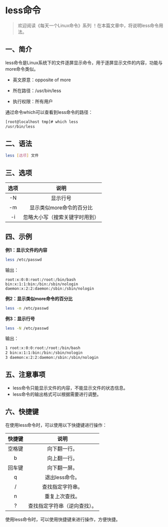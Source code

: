 # less命令



> 欢迎阅读《每天一个Linux命令》系列 ！在本篇文章中，将说明less命令用法。

## 一、简介

less命令是Linux系统下的文件逐屏显示命令，用于逐屏显示文件的内容，功能与more命令类似。

- 英文原意：opposite of more

- 所在路径：/usr/bin/less

- 执行权限：所有用户

通过命令which可以查看到less命令的路径：

```bash
[root@localhost tmp]# which less
/usr/bin/less
```



## 二、语法

```bash
less [选项] 文件
```



## 三、选项

| 选项 |              说明              |
| :--: | :----------------------------: |
|  -N  |            显示行号            |
|  -m  |    显示类似more命令的百分比    |
|  -i  | 忽略大小写（搜索关键字时用到） |



## 四、示例

**例1：显示文件的内容**

```bash
less /etc/passwd
```

输出：

```
root:x:0:0:root:/root:/bin/bash
bin:x:1:1:bin:/bin:/sbin/nologin
daemon:x:2:2:daemon:/sbin:/sbin/nologin
```

**例2：显示类似more命令的百分比**

```bash
less -m /etc/passwd
```

**例3：显示行号**

```bash
less -N /etc/passwd
```

输出：

```bash
1 root:x:0:0:root:/root:/bin/bash
2 bin:x:1:1:bin:/bin:/sbin/nologin
3 daemon:x:2:2:daemon:/sbin:/sbin/nologin
```



## 五、注意事项

- less命令只能显示文件的内容，不能显示文件的状态信息。
- less命令的输出格式可以根据需要进行调整。



## 六、快捷键

在使用less命令时，可以使用以下快捷键进行操作：

| 快捷键 |             说明             |
| :----: | :--------------------------: |
| 空格键 |         向下翻一行。         |
|   b    |         向上翻一行。         |
| 回车键 |         向下翻一屏。         |
|   q    |        退出less命令。        |
|   /    |       查找指定字符串。       |
|   n    |        重复上次查找。        |
|   ?    | 查找指定字符串（逆向查找）。 |

使用less命令时，可以使用快捷键来进行操作，方便快捷。

